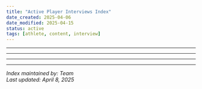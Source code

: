 ```yaml
---
title: "Active Player Interviews Index"
date_created: 2025-04-06
date_modified: 2025-04-15
status: active
tags: [athlete, content, interview]
---
```


---

---

---

---


*Index maintained by: Team*  
*Last updated: April 8, 2025*
